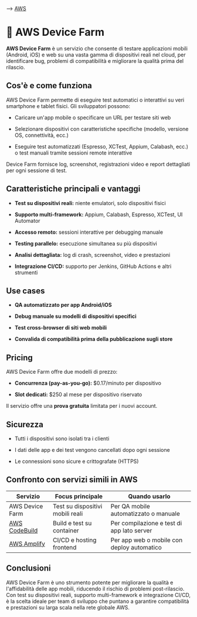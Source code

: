 --> [AWS](/00-Intro/AWS.md)
# 📱 AWS Device Farm

**AWS Device Farm** è un servizio che consente di testare applicazioni mobili (Android, iOS) e web su una vasta gamma di dispositivi reali nel cloud, per identificare bug, problemi di compatibilità e migliorare la qualità prima del rilascio.

## Cos'è e come funziona

AWS Device Farm permette di eseguire test automatici o interattivi su veri smartphone e tablet fisici. Gli sviluppatori possono:

- Caricare un'app mobile o specificare un URL per testare siti web
    
- Selezionare dispositivi con caratteristiche specifiche (modello, versione OS, connettività, ecc.)
    
- Eseguire test automatizzati (Espresso, XCTest, Appium, Calabash, ecc.) o test manuali tramite sessioni remote interattive
    

Device Farm fornisce log, screenshot, registrazioni video e report dettagliati per ogni sessione di test.

## Caratteristiche principali e vantaggi

- **Test su dispositivi reali:** niente emulatori, solo dispositivi fisici
    
- **Supporto multi-framework:** Appium, Calabash, Espresso, XCTest, UI Automator
    
- **Accesso remoto:** sessioni interattive per debugging manuale
    
- **Testing parallelo:** esecuzione simultanea su più dispositivi
    
- **Analisi dettagliata:** log di crash, screenshot, video e prestazioni
    
- **Integrazione CI/CD:** supporto per Jenkins, GitHub Actions e altri strumenti
    

## Use cases

- **QA automatizzato per app Android/iOS**
    
- **Debug manuale su modelli di dispositivi specifici**
    
- **Test cross-browser di siti web mobili**
    
- **Convalida di compatibilità prima della pubblicazione sugli store**
    

## Pricing

AWS Device Farm offre due modelli di prezzo:

- **Concurrenza (pay-as-you-go):** $0.17/minuto per dispositivo
    
- **Slot dedicati:** $250 al mese per dispositivo riservato
    

Il servizio offre una **prova gratuita** limitata per i nuovi account.

## Sicurezza

- Tutti i dispositivi sono isolati tra i clienti
    
- I dati delle app e dei test vengono cancellati dopo ogni sessione
    
- Le connessioni sono sicure e crittografate (HTTPS)
    

## Confronto con servizi simili in AWS

|Servizio|Focus principale|Quando usarlo|
|---|---|---|
|AWS Device Farm|Test su dispositivi mobili reali|Per QA mobile automatizzato o manuale|
|[AWS CodeBuild](/05-Development-Messaging-Deploying/AWS-CodeBuild.md)|Build e test su container|Per compilazione e test di app lato server|
|[AWS Amplify](/Others/AWS-Amplify.md)|CI/CD e hosting frontend|Per app web o mobile con deploy automatico|

## Conclusioni

AWS Device Farm è uno strumento potente per migliorare la qualità e l'affidabilità delle app mobili, riducendo il rischio di problemi post-rilascio. Con test su dispositivi reali, supporto multi-framework e integrazione CI/CD, è la scelta ideale per team di sviluppo che puntano a garantire compatibilità e prestazioni su larga scala nella rete globale AWS.